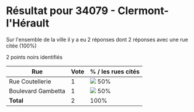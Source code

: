 # Résultat pour 34079 - Clermont-l'Hérault

Sur l'ensemble de la ville il y a eu 2 réponses dont 2 réponses avec une rue citée (100%)

2 points noirs identifiés

| Rue | Vote | % / les rues cités|
|-----|------|-------------------|
| Rue Coutellerie | 1 | <img src="../../img/bar_50.gif" />&nbsp;50%|
| Boulevard Gambetta | 1 | <img src="../../img/bar_50.gif" />&nbsp;50%|
| **Total** | 2 | 100%|
